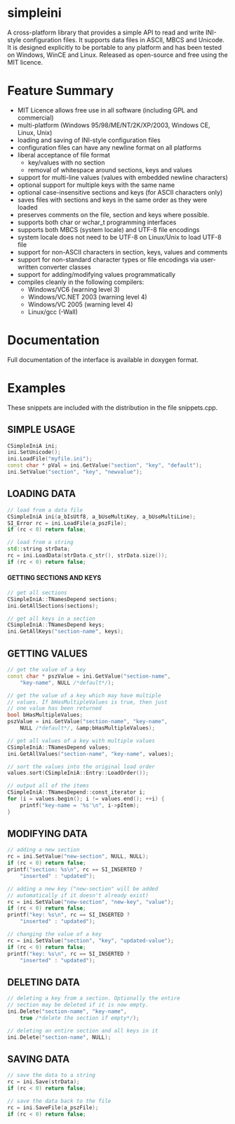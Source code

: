 simpleini
=========

A cross-platform library that provides a simple API to read and write INI-style configuration files. It supports data files in ASCII, MBCS and Unicode. It is designed explicitly to be portable to any platform and has been tested on Windows, WinCE and Linux. Released as open-source and free using the MIT licence.

# Feature Summary

- MIT Licence allows free use in all software (including GPL and commercial)
- multi-platform (Windows 95/98/ME/NT/2K/XP/2003, Windows CE, Linux, Unix)
- loading and saving of INI-style configuration files
- configuration files can have any newline format on all platforms
- liberal acceptance of file format
  * key/values with no section
  * removal of whitespace around sections, keys and values
- support for multi-line values (values with embedded newline characters)
- optional support for multiple keys with the same name
- optional case-insensitive sections and keys (for ASCII characters only)
- saves files with sections and keys in the same order as they were loaded
- preserves comments on the file, section and keys where possible.
- supports both char or wchar_t programming interfaces
- supports both MBCS (system locale) and UTF-8 file encodings
- system locale does not need to be UTF-8 on Linux/Unix to load UTF-8 file
- support for non-ASCII characters in section, keys, values and comments
- support for non-standard character types or file encodings via user-written converter classes
- support for adding/modifying values programmatically
- compiles cleanly in the following compilers:
  * Windows/VC6 (warning level 3)
  * Windows/VC.NET 2003 (warning level 4)
  * Windows/VC 2005 (warning level 4)
  * Linux/gcc (-Wall)

# Documentation

Full documentation of the interface is available in doxygen format.

# Examples

These snippets are included with the distribution in the file snippets.cpp.

## SIMPLE USAGE

```c++
CSimpleIniA ini;
ini.SetUnicode();
ini.LoadFile("myfile.ini");
const char * pVal = ini.GetValue("section", "key", "default");
ini.SetValue("section", "key", "newvalue");
```

## LOADING DATA

```c++
// load from a data file
CSimpleIniA ini(a_bIsUtf8, a_bUseMultiKey, a_bUseMultiLine);
SI_Error rc = ini.LoadFile(a_pszFile);
if (rc < 0) return false;

// load from a string
std::string strData;
rc = ini.LoadData(strData.c_str(), strData.size());
if (rc < 0) return false;
```

<h4>GETTING SECTIONS AND KEYS</h4>

```c++
// get all sections
CSimpleIniA::TNamesDepend sections;
ini.GetAllSections(sections);

// get all keys in a section
CSimpleIniA::TNamesDepend keys;
ini.GetAllKeys("section-name", keys);
```

## GETTING VALUES

```c++
// get the value of a key
const char * pszValue = ini.GetValue("section-name", 
    "key-name", NULL /*default*/);

// get the value of a key which may have multiple 
// values. If bHasMultipleValues is true, then just 
// one value has been returned
bool bHasMultipleValues;
pszValue = ini.GetValue("section-name", "key-name", 
    NULL /*default*/, &amp;bHasMultipleValues);

// get all values of a key with multiple values
CSimpleIniA::TNamesDepend values;
ini.GetAllValues("section-name", "key-name", values);

// sort the values into the original load order
values.sort(CSimpleIniA::Entry::LoadOrder());

// output all of the items
CSimpleIniA::TNamesDepend::const_iterator i;
for (i = values.begin(); i != values.end(); ++i) { 
    printf("key-name = '%s'\n", i->pItem);
}
```

## MODIFYING DATA

```c++
// adding a new section
rc = ini.SetValue("new-section", NULL, NULL);
if (rc < 0) return false;
printf("section: %s\n", rc == SI_INSERTED ? 
    "inserted" : "updated");

// adding a new key ("new-section" will be added 
// automatically if it doesn't already exist)
rc = ini.SetValue("new-section", "new-key", "value");
if (rc < 0) return false;
printf("key: %s\n", rc == SI_INSERTED ? 
    "inserted" : "updated");

// changing the value of a key
rc = ini.SetValue("section", "key", "updated-value");
if (rc < 0) return false;
printf("key: %s\n", rc == SI_INSERTED ? 
    "inserted" : "updated");
```

## DELETING DATA

```c++
// deleting a key from a section. Optionally the entire
// section may be deleted if it is now empty.
ini.Delete("section-name", "key-name", 
    true /*delete the section if empty*/);

// deleting an entire section and all keys in it
ini.Delete("section-name", NULL);
```

## SAVING DATA

```c++
// save the data to a string
rc = ini.Save(strData);
if (rc < 0) return false;

// save the data back to the file
rc = ini.SaveFile(a_pszFile);
if (rc < 0) return false;
```
